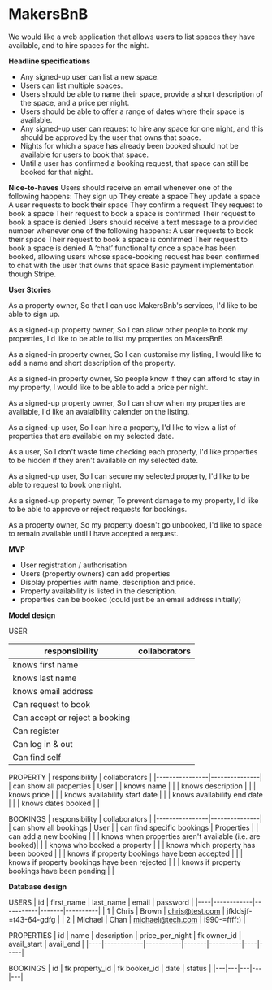 # MakersBnB

We would like a web application that allows users to list spaces they have available, and to hire spaces for the night.

**Headline specifications**
- Any signed-up user can list a new space.
- Users can list multiple spaces.
- Users should be able to name their space, provide a short description of the space, and a price per night.
- Users should be able to offer a range of dates where their space is available.
- Any signed-up user can request to hire any space for one night, and this should be approved by the user that owns that space.
- Nights for which a space has already been booked should not be available for users to book that space.
- Until a user has confirmed a booking request, that space can still be booked for that night.

**Nice-to-haves**
Users should receive an email whenever one of the following happens:
They sign up
They create a space
They update a space
A user requests to book their space
They confirm a request
They request to book a space
Their request to book a space is confirmed
Their request to book a space is denied
Users should receive a text message to a provided number whenever one of the following happens:
A user requests to book their space
Their request to book a space is confirmed
Their request to book a space is denied
A ‘chat’ functionality once a space has been booked, allowing users whose space-booking request has been confirmed to chat with the user that owns that space
Basic payment implementation though Stripe.

**User Stories**

As a property owner,
So that I can use MakersBnb's services,
I'd like to be able to sign up.

As a signed-up property owner,
So I can allow other people to book my properties,
I'd like to be able to list my properties on MakersBnB

As a signed-in property owner,
So I can customise my listing,
I would like to add a name and short description of the property.

As a signed-in property owner,
So people know if they can afford to stay in my property,
I would like to be able to add a price per night.

As a signed-up property owner,
So I can show when my properties are available,
I'd like an avaialbility calender on the listing.

As a signed-up user,
So I can hire a property,
I'd like to view a list of properties that are available on my selected date.

As a user,
So I don't waste time checking each property,
I'd like properties to be hidden if they aren't available on my selected date.

As a signed-up user,
So I can secure my selected property,
I'd like to be able to request to book one night.

As a signed-up property owner,
To prevent damage to my property,
I'd like to be able to approve or reject requests for bookings.

As a property owner,
So my property doesn't go unbooked,
I'd like to space to remain available until I have accepted a request.

**MVP**
- User registration / authorisation
- Users (propertiy owners) can add properties
- Display properties with name, description and price.
- Property availability is listed in the description.
- properties can be booked (could just be an email address initially)

**Model design**

USER

| responsibility | collaborators |
|----------------|---------------|
| knows first name | |
| knows last name | |
| knows email address | |
| Can request to book | |
| Can accept or reject a booking | |
| Can register | |
| Can log in & out | |
| Can find self | |

PROPERTY
| responsibility | collaborators |
|----------------|---------------|
| can show all properties | User |
| knows name | |
| knows description | |
| knows price | |
| knows availability start date | |
| knows availability end date | |
| knows dates booked | |

BOOKINGS
| responsibility | collaborators |
|----------------|---------------|
| can show all bookings | User |
| can find specific bookings | Properties |
| can add a new booking | |
| knows when properties aren't available (i.e. are booked)| |
| knows who booked a property | |
| knows which property has been booked | |
| knows if property bookings have been accepted | |
| knows if property bookings have been rejected | |
| knows if property bookings have been pending | |

**Database design**

USERS
| id | first_name | last_name | email | password |
|----|------------|-----------|-------|----------|
| 1 | Chris | Brown | chris@test.com	| jfkldsjf-=t43-64-gdfg |
| 2	| Michael |	Chan |	michael@tech.com | i990-=ffff:) |

PROPERTIES
| id | name | description | price_per_night | fk owner_id  | avail_start | avail_end |
|----|------------|-----------|-------|----------|----|-----|

BOOKINGS
| id | fk property_id | fk booker_id | date | status |
|---|---|---|---|---|
